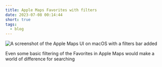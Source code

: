 ```yaml
---
title: Apple Maps Favorites with filters
date: 2023-07-08 00:14:44
short: true
tags:
  - blog
---
```


![A screenshot of the Apple Maps UI on macOS with a filters bar added](MapsFavoriteswithfilteringPREVIEW.png)

Even some basic filtering of the Favorites in Apple Maps would make a world of difference for searching
